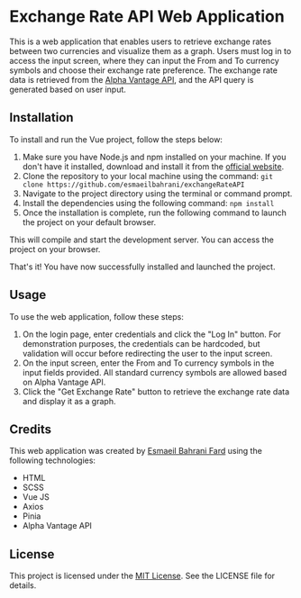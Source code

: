 # Exchange Rate API Web Application

This is a web application that enables users to retrieve exchange rates between two currencies and visualize them as a graph. Users must log in to access the input screen, where they can input the From and To currency symbols and choose their exchange rate preference. The exchange rate data is retrieved from the [Alpha Vantage API](https://www.alphavantage.co/), and the API query is generated based on user input.

## Installation

To install and run the Vue project, follow the steps below:

1. Make sure you have Node.js and npm installed on your machine. If you don't have it installed, download and install it from the [official website](https://nodejs.org/en/).
2. Clone the repository to your local machine using the command: `git clone https://github.com/esmaeilbahrani/exchangeRateAPI`
3. Navigate to the project directory using the terminal or command prompt.
4. Install the dependencies using the following command: `npm install`
5. Once the installation is complete, run the following command to launch the project on your default browser.

This will compile and start the development server.
You can access the project on your browser.

That's it! You have now successfully installed and launched the project.

## Usage

To use the web application, follow these steps:
 
1. On the login page, enter credentials and click the "Log In" button. For demonstration purposes, the credentials can be hardcoded, but validation will occur before redirecting the user to the input screen.
2. On the input screen, enter the From and To currency symbols in the input fields provided. All standard currency symbols are allowed based on Alpha Vantage API.
3. Click the "Get Exchange Rate" button to retrieve the exchange rate data and display it as a graph.
 
## Credits

This web application was created by [Esmaeil Bahrani Fard](https://github.com/esmaeilbahrani) using the following technologies:

- HTML 
- SCSS
- Vue JS
- Axios
- Pinia
- Alpha Vantage API

## License

This project is licensed under the [MIT License](https://opensource.org/licenses/MIT). See the LICENSE file for details.
